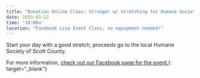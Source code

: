 ```yaml
---
title: "Donation Online Class: Stronger w/ Stretching for Humane Society"
date: 2020-03-22
time: "10:00a"
location: "Facebook Live Event Class, no equipment needed!"
---
```

Start your day with a good stretch, proceeds go to the local Humane Society of Scott County.

For more information, [check out our Facebook page for the event.](https://www.facebook.com/FITRxIOWA/){: target="_blank"}